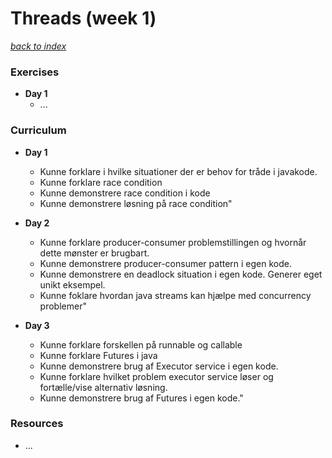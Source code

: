 # Threads (week 1)

[*back to index*](../index.md)

### Exercises
* **Day 1**
  * ...

### Curriculum
* **Day 1**
  * Kunne forklare i hvilke situationer der er behov for tråde i javakode.
  * Kunne forklare race condition
  * Kunne demonstrere race condition i kode
  * Kunne demonstrere løsning på race condition"

* **Day 2**
  * Kunne forklare producer-consumer problemstillingen og hvornår dette mønster er brugbart.
  * Kunne demonstrere producer-consumer pattern i egen kode.
  * Kunne demonstrere en deadlock situation i egen kode. Generer eget unikt eksempel.
  * Kunne foklare hvordan java streams kan hjælpe med concurrency problemer"

* **Day 3**
  * Kunne forklare forskellen på runnable og callable 
  * Kunne forklare Futures i java 
  * Kunne demonstrere brug af Executor service i egen kode.
  * Kunne forklare hvilket problem executor service løser og fortælle/vise alternativ løsning.
  * Kunne demonstrere brug af Futures i egen kode."

### Resources
* ...
